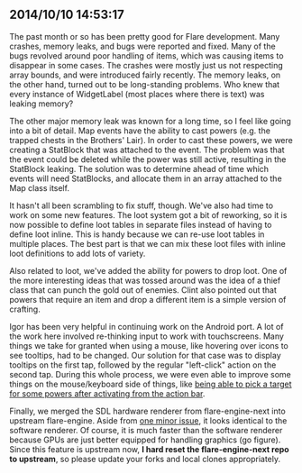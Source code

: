 ## 2014/10/10 14:53:17

The past month or so has been pretty good for Flare development. Many crashes, memory leaks, and bugs were reported and fixed. Many of the bugs revolved around poor handling of items, which was causing items to disappear in some cases. The crashes were mostly just us not respecting array bounds, and were introduced fairly recently. The memory leaks, on the other hand, turned out to be long-standing problems. Who knew that every instance of WidgetLabel (most places where there is text) was leaking memory?

The other major memory leak was known for a long time, so I feel like going into a bit of detail. Map events have the ability to cast powers (e.g. the trapped chests in the Brothers' Lair). In order to cast these powers, we were creating a StatBlock that was attached to the event. The problem was that the event could be deleted while the power was still active, resulting in the StatBlock leaking. The solution was to determine ahead of time which events will need StatBlocks, and allocate them in an array attached to the Map class itself.

It hasn't all been scrambling to fix stuff, though. We've also had time to work on some new features. The loot system got a bit of reworking, so it is now possible to define loot tables in separate files instead of having to define loot inline. This is handy because we can re-use loot tables in multiple places. The best part is that we can mix these loot files with inline loot definitions to add lots of variety.

Also related to loot, we've added the ability for powers to drop loot. One of the more interesting ideas that was tossed around was the idea of a thief class that can punch the gold out of enemies. Clint also pointed out that powers that require an item and drop a different item is a simple version of crafting.

Igor has been very helpful in continuing work on the Android port. A lot of the work here involved re-thinking input to work with touchscreens. Many things we take for granted when using a mouse, like hovering over icons to see tooltips, had to be changed. Our solution for that case was to display tooltips on the first tap, followed by the regular "left-click" action on the second tap. During this whole process, we were even able to improve some things on the mouse/keyboard side of things, like [being able to pick a target for some powers after activating from the action bar](http://a.pomf.se/ultkao.webm).

Finally, we merged the SDL hardware renderer from flare-engine-next into upstream flare-engine. Aside from [one minor issue](https://github.com/dorkster/flare-engine-next/issues/5#issuecomment-58497417), it looks identical to the software renderer. Of course, it is much faster than the software renderer because GPUs are just better equipped for handling graphics (go figure). Since this feature is upstream now, **I hard reset the flare-engine-next repo to upstream**, so please update your forks and local clones appropriately.

